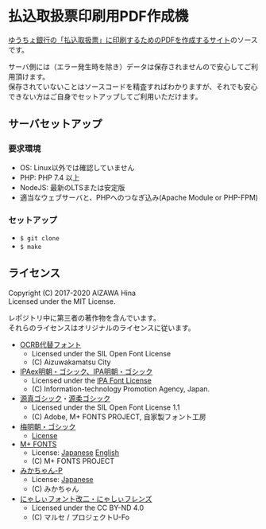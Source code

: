 払込取扱票印刷用PDF作成機
=========================

[ゆうちょ銀行の「払込取扱票」に印刷するためのPDFを作成するサイト](https://haraikomi.fetus.jp/)のソースです。

サーバ側には（エラー発生時を除き）データは保存されませんので安心してご利用頂けます。  
保存されていないことはソースコードを精査すればわかりますが、それでも安心できない方はご自身でセットアップしてご利用いただけます。

サーバセットアップ
------------------

### 要求環境

  - OS: Linux以外では確認していません
  - PHP: PHP 7.4 以上
  - NodeJS: 最新のLTSまたは安定版
  - 適当なウェブサーバと、PHPへのつなぎ込み(Apache Module or PHP-FPM)

### セットアップ

  - `$ git clone`
  - `$ make`

ライセンス
----------

Copyright (C) 2017-2020 AIZAWA Hina  
Licensed under the MIT License.

レポジトリ中に第三者の著作物を含んでいます。  
それらのライセンスはオリジナルのライセンスに従います。

  - [OCRB代替フォント](https://www.city.aizuwakamatsu.fukushima.jp/docs/2008021400265/)
    - Licensed under the SIL Open Font License
    - (C) Aizuwakamatsu City
  - [IPAex明朝・ゴシック、IPA明朝・ゴシック](https://ipafont.ipa.go.jp/)
    - Licensed under the [IPA Font License](https://ipafont.ipa.go.jp/ipa_font_license_v1-html)
    - (C) Information-technology Promotion Agency, Japan.
  - [源真ゴシック](http://jikasei.me/font/genshin/)・[源柔ゴシック](http://jikasei.me/font/genjyuu/)
    - Licensed under the SIL Open Font License 1.1
    - (C) Adobe, M+ FONTS PROJECT, 自家製フォント工房
  - [梅明朝・ゴシック](https://ja.osdn.net/projects/ume-font/)
    - [License](resources/fonts/umefont/license.html)
  - [M+ FONTS](http://mplus-fonts.osdn.jp/)
    - License: [Japanese](resources/fonts/mplus/LICENSE_J) [English](resources/fonts/mplus/LICENSE_E)
    - (C) M+ FONTS PROJECT
  - [みかちゃん-P](http://www001.upp.so-net.ne.jp/mikachan/)
    - License: [Japanese](resources/fonts/mikachan/LICENSE)
    - (C) みかちゃん
  - [にゃしぃフォント改二・にゃしぃフレンズ](http://marusexijaxs.web.fc2.com/)
    - Licensed under the CC BY-ND 4.0
    - (C) マルセ / プロジェクトU-Fo

